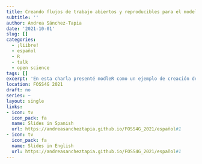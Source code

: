 ```yaml
---
title: Creando flujos de trabajo abiertos y reproducibles para el modelamiento de nichos ecológicos
subtitle: ''
author: Andrea Sánchez-Tapia
date: '2021-10-01'
slug: []
categories:
  - ¡liibre!
  - español
  - R
  - talk
  - open science
tags: []
excerpt: 'En esta charla presenté modleR como un ejemplo de creación de flujos reproducibles de trabajo en modelamiento de nicho ecológico'
location: FOSS4G 2021
draft: no
series: ~
layout: single
links:
- icon: tv
  icon_pack: fa
  name: Slides in Spanish
  url: https://andreasancheztapia.github.io/FOSS4G_2021/español#1
- icon: tv
  icon_pack: fa
  name: Slides in English
  url: https://andreasancheztapia.github.io/FOSS4G_2021/español#1
---
```



